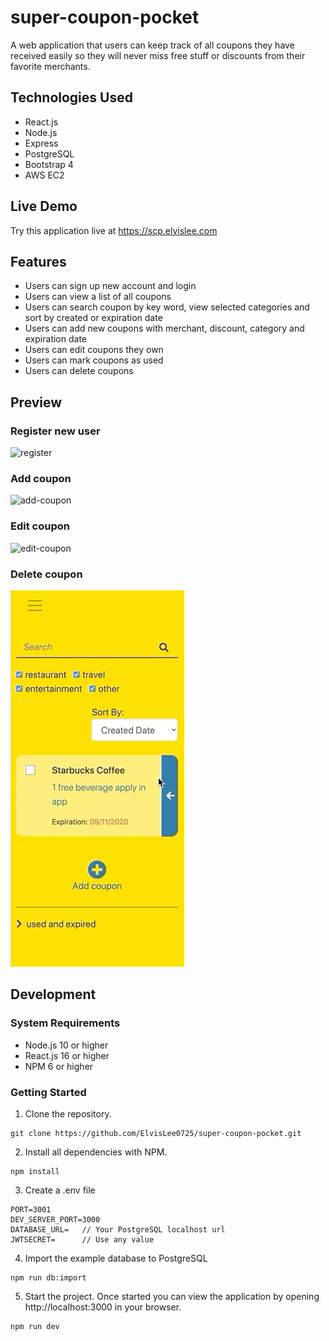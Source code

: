# super-coupon-pocket

A web application that users can keep track of all coupons they have received easily so they will never miss free stuff or discounts from their favorite merchants.

## Technologies Used

- React.js
- Node.js
- Express
- PostgreSQL
- Bootstrap 4
- AWS EC2

## Live Demo

Try this application live at https://scp.elvislee.com

## Features

- Users can sign up new account and login
- Users can view a list of all coupons
- Users can search coupon by key word, view selected categories and sort by created or expiration date
- Users can add new coupons with merchant, discount, category and expiration date
- Users can edit coupons they own
- Users can mark coupons as used
- Users can delete coupons

## Preview

### Register new user

![register](preview/register.gif)

### Add coupon

![add-coupon](preview/add-coupon.gif)

### Edit coupon

![edit-coupon](preview/edit-coupon.gif)

### Delete coupon

![delete-coupon](preview/delete-coupon.gif)

## Development

### System Requirements

- Node.js 10 or higher
- React.js 16 or higher
- NPM 6 or higher

### Getting Started

1. Clone the repository.

```
git clone https://github.com/ElvisLee0725/super-coupon-pocket.git
```

2. Install all dependencies with NPM.

```
npm install
```

3. Create a .env file

```
PORT=3001
DEV_SERVER_PORT=3000
DATABASE_URL=   // Your PostgreSQL localhost url
JWTSECRET=      // Use any value
```

4. Import the example database to PostgreSQL

```
npm run db:import
```

5. Start the project. Once started you can view the application by opening http://localhost:3000 in your browser.

```
npm run dev
```
